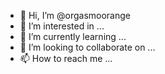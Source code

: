 - 👋 Hi, I’m @orgasmoorange
- 👀 I’m interested in ...
- 🌱 I’m currently learning ...
- 💞️ I’m looking to collaborate on ...
- 📫 How to reach me ...

<!---
orgasmoorange/orgasmoorange is a ✨ special ✨ repository because its `README.md` (this file) appears on your GitHub profile.
You can click the Preview link to take a look at your changes.
--->
